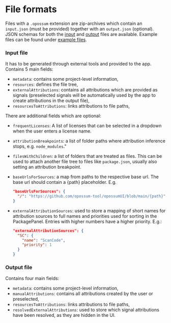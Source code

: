 # File formats

Files with a `.opossum` extension are zip-archives which contain an `input.json` (must be provided) together with an `output.json` (optional).
JSON schemas for both the [input](../src/ElectronBackend/input/OpossumInputFileSchema.json)
and [output](../src/ElectronBackend/input/OpossumOutputFileSchema.json) files are available. Example files can be found
under [example files](example-files/).

### Input file

It has to be generated through external tools and provided to the app. Contains 5 main fields:

- `metadata`: contains some project-level information,
- `resources`: defines the file tree,
- `externalAttributions`: contains all attributions which are provided as signals (preselected signals will be
  automatically used by the app to create attributions in the output file),
- `resourcesToAttributions`: links attributions to file paths,

There are additional fields which are optional:

- `frequentLicenses`: A list of licenses that can be selected in a dropdown when the user enters a license name.
- `attributionBreakpoints`: a list of folder paths where attribution inference stops, e.g. `node_modules`."
- `filesWithChildren`: a list of folders that are treated as files. This can be used to attach another file tree to
  files like `package.json`, usually also setting an attribution breakpoint.
- `baseUrlsForSources`: a map from paths to the respective base url. The base url should contain a {path} placeholder.
  E.g.

  ```json
  "baseUrlsForSources": {
    "/": "https://github.com/opossum-tool/opossumUI/blob/main/{path}"
  }
  ```

- `externalAttributionSources`: used to store a mapping of short names for attribution sources to full names and priorities used for sorting in the PackagePanel. Entries with higher numbers have a higher priority. E.g.:

  ```json
  "externalAttributionSources": {
    "SC": {
      "name": "ScanCode",
      "priority": 1
    }
  }
  ```

### Output file

Contains four main fields:

- `metadata`: contains some project-level information,
- `manualAttributions`: contains all attributions created by the user or preselected,
- `resourcesToAttributions`: links attributions to file paths,
- `resolvedExternalAttributions`: used to store which signal attributions have been resolved, as they are hidden in the
  UI.
